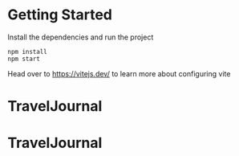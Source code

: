 # Getting Started
Install the dependencies and run the project
```
npm install
npm start
```

Head over to https://vitejs.dev/ to learn more about configuring vite
# TravelJournal
# TravelJournal
